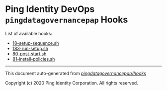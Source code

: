 
# Ping Identity DevOps `pingdatagovernancepap` Hooks
List of available hooks:
* [18-setup-sequence.sh](18-setup-sequence.sh.md)
* [183-run-setup.sh](183-run-setup.sh.md)
* [80-post-start.sh](80-post-start.sh.md)
* [81-install-policies.sh](81-install-policies.sh.md)

---
This document auto-generated from _[pingdatagovernancepap/hooks](https://github.com/pingidentity/pingidentity-docker-builds/blob/master/pingdatagovernancepap/hooks)_

Copyright (c)  2020 Ping Identity Corporation. All rights reserved.
